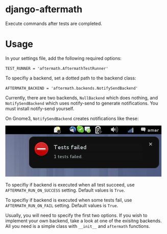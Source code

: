 django-aftermath
================

Execute commands after tests are completed.

Usage
=====

In your settings file, add the following required options:

`TEST_RUNNER = 'aftermath.AftermathTestRunner'`

To specifiy a backend, set a dotted path to the backend class:

`AFTERMATH_BACKEND = 'aftermath.backends.NotifySendBackend'`

Currently, there are two backends, `NullBackend` which does nothing, and `NotifySendBackend` which uses notify-send to generate notifications. You must install notify-send yourself.

On Gnome3, `NotifySendBackend` creates notifications like these:

![notification](notification.png)

To specifiy if backend is executed when all test succeed, use `AFTERMATH_RUN_ON_SUCCESS` setting. Default values is `True`.

To specifiy if backend is executed when some tests fail, use `AFTERMATH_RUN_ON_FAIL` setting. Default values is `True`.

Usually, you will need to specify the first two options. If you wish to implement your own backend, take a look at one of the exisitng backends. All you need is a simple class with `__init__` and `aftermath` functions.
